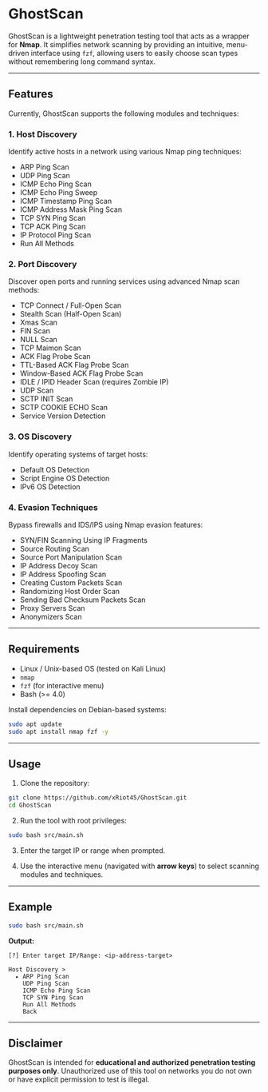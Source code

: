 # GhostScan

GhostScan is a lightweight penetration testing tool that acts as a wrapper for **Nmap**. It simplifies network scanning by providing an intuitive, menu-driven interface using `fzf`, allowing users to easily choose scan types without remembering long command syntax.

---

## Features

Currently, GhostScan supports the following modules and techniques:

### 1. Host Discovery

Identify active hosts in a network using various Nmap ping techniques:

* ARP Ping Scan
* UDP Ping Scan
* ICMP Echo Ping Scan
* ICMP Echo Ping Sweep
* ICMP Timestamp Ping Scan
* ICMP Address Mask Ping Scan
* TCP SYN Ping Scan
* TCP ACK Ping Scan
* IP Protocol Ping Scan
* Run All Methods

### 2. Port Discovery

Discover open ports and running services using advanced Nmap scan methods:

* TCP Connect / Full-Open Scan
* Stealth Scan (Half-Open Scan)
* Xmas Scan
* FIN Scan
* NULL Scan
* TCP Maimon Scan
* ACK Flag Probe Scan
* TTL-Based ACK Flag Probe Scan
* Window-Based ACK Flag Probe Scan
* IDLE / IPID Header Scan (requires Zombie IP)
* UDP Scan
* SCTP INIT Scan
* SCTP COOKIE ECHO Scan
* Service Version Detection

### 3. OS Discovery

Identify operating systems of target hosts:

* Default OS Detection
* Script Engine OS Detection
* IPv6 OS Detection

### 4. Evasion Techniques

Bypass firewalls and IDS/IPS using Nmap evasion features:

* SYN/FIN Scanning Using IP Fragments
* Source Routing Scan
* Source Port Manipulation Scan
* IP Address Decoy Scan
* IP Address Spoofing Scan
* Creating Custom Packets Scan
* Randomizing Host Order Scan
* Sending Bad Checksum Packets Scan
* Proxy Servers Scan
* Anonymizers Scan

---

## Requirements

* Linux / Unix-based OS (tested on Kali Linux)
* `nmap`
* `fzf` (for interactive menu)
* Bash (>= 4.0)

Install dependencies on Debian-based systems:

```bash
sudo apt update
sudo apt install nmap fzf -y
```

---

## Usage

1. Clone the repository:

```bash
git clone https://github.com/xRiot45/GhostScan.git
cd GhostScan
```

2. Run the tool with root privileges:

```bash
sudo bash src/main.sh
```

3. Enter the target IP or range when prompted.

4. Use the interactive menu (navigated with **arrow keys**) to select scanning modules and techniques.

---

## Example

```bash
sudo bash src/main.sh
```

**Output:**

```
[?] Enter target IP/Range: <ip-address-target>

Host Discovery >
  ▸ ARP Ping Scan
    UDP Ping Scan
    ICMP Echo Ping Scan
    TCP SYN Ping Scan
    Run All Methods
    Back
```

---

## Disclaimer

GhostScan is intended for **educational and authorized penetration testing purposes only**. Unauthorized use of this tool on networks you do not own or have explicit permission to test is illegal.
